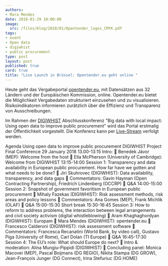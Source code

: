 ```yaml
---
authors: 
- Mara Mendes
date: 2018-01-29 10:00:00
image:
  src: /files/blog/2018/01/Opentender_logos_CMYK.pdf
tags:
- event
- Open data
- digiwhist
- public procurement 
type: post
layout: post
published: true
card: true
title: "Live Launch in Brüssel: Opentender.eu geht online " 
---
```



Heute geht das Vergabeportal [opentender.eu](www.opentender.eu), mit Datensätzen aus 32 Ländern und der Europäischen Kommission, online. Opentender.eu bietet die Möglichkeit Vergabedaten strukturiert einzusehen und zu visualisieren. Risikoindikatoren informieren zurätzlich über die Effizienz und Transparenz von Ausschreibungen. 

Im Rahmen der [DIGIWHIST](www.digiwhist.eu) Abschlusskonferenz "Big data with local impact: Using open data to improve public procurement" wird das Portal erstmalig der Öffentlichkeit vorgestellt. Die Konferenz kann per [Live-Stream](https://www.youtube.com/channel/UCAkFWKJ5L2LLM42o2mOxK3A/live) verfolgt werden. 

Agenda
Using open data to improve public procurement
DIGIWHIST Project Final Conference
29 January 2018
13.00-13:15 Intro:
 Benedek Jávor (MEP): Welcome from the host
 Ella McPherson (University of Cambridge): Welcome from DIGIWHIST
13:15-14:00 Session 1: Transparency and data availability in European public procurement.
How far have we gotten and what needs to be done?
 Jiri Skuhrovec (DIGIWHIST): Data availability, transparency, and data
gaps
 Commentators: Gavin Hayman (Open Contracting Partnership),
Friedrich Lindenberg (OCCRP) 
 Q&A 
14:00-15:00 Session 2: Snapshot of government favoritism in European public
procurement
 Mihaly Fazekas (DIGIWHIST): Risk assessment methods, risk areas
and policy lessons 
 Commentators: Ana Gomes (MEP), Frank Michlik (OLAF) 
 Q&A 
15:00-15:30 Short break
15:30-16:45 Session 3: How to reform to address problems, the interaction between legal
arrangements and civil society activism (digital whistleblowing)
 Aram Khaghaghordyan (DIGIWHIST): Europam 
 Mara Mendes (DIGIWHIST): opentender.eu
 Francesco Calderoni (DIGIWHIST): risk assessment software 
 Commentators: Francesca Recanatini (World Bank, by video call),
Gustavo Piga (University of Rome), Carl Dolan (TI Europe) 
 Q&A 
16:45-17:30 Session 4: The EU’s role: What should Europe do next?
 Intro & moderation: Alina Mungiu-Pippidi (DIGIWHIST)
 Concluding panel: Monica Macovei (MEP), Pascal Boijmans (DG
REGIO), Nikita Stampa (DG GROW), Jean-François Junger (DG
Connect), Irina Stefuriuc (DG HOME)
